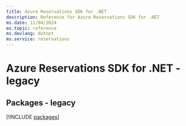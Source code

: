 ```yaml
---
title: Azure Reservations SDK for .NET
description: Reference for Azure Reservations SDK for .NET
ms.date: 11/04/2024
ms.topic: reference
ms.devlang: dotnet
ms.service: reservations
---
```

# Azure Reservations SDK for .NET - legacy
## Packages - legacy
[!INCLUDE [packages](reservations-index.md)]